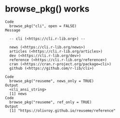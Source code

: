 # browse_pkg() works

    Code
      browse_pkg("cli", open = FALSE)
    Message
      
      -- cli (<https://cli.r-lib.org>) --
      
      news (<https://cli.r-lib.org/news>)
      articles (<https://cli.r-lib.org/articles>)
      dev (<https://cli.r-lib.org/dev>)
      reference (<https://cli.r-lib.org/reference>)
      cran (<https://cran.r-project.org/package=cli>)
      github (<https://github.com/r-lib/cli>)
      
    Code
      browse_pkg("reuseme", news_only = TRUE)
    Output
      <cli_ansi_string>
      [1] news
    Code
      browse_pkg("reuseme", ref_only = TRUE)
    Output
      [1] "https://olivroy.github.io/reuseme/reference"

